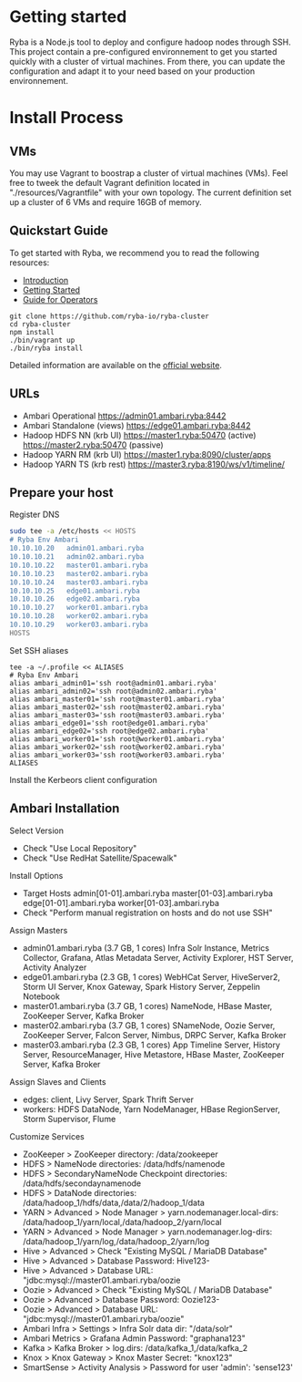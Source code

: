 # Getting started

Ryba is a Node.js tool to deploy and configure hadoop nodes through SSH.
This project contain a pre-configured environnement to get you started quickly
with a cluster of virtual machines. From there, you can update the configuration and adapt it
to your need based on your production environnement.

# Install Process

## VMs

You may use Vagrant to boostrap a cluster of virtual machines (VMs). Feel free to tweek
the default Vagrant definition located in "./resources/Vagrantfile" with your own
topology. The current definition set up a cluster of 6 VMs and require 16GB of memory.

## Quickstart Guide

To get started with Ryba, we recommend you to read the following resources:

* [Introduction](http://ryba.io/documentation/introduction)
* [Getting Started](http://ryba.io/documentation/getting_started)
* [Guide for Operators](http://ryba.io/documentation/operator)

```
git clone https://github.com/ryba-io/ryba-cluster
cd ryba-cluster
npm install
./bin/vagrant up
./bin/ryba install
```

Detailed information are available on the [official website](http://ryba.io).

## URLs

* Ambari Operational
  https://admin01.ambari.ryba:8442
* Ambari Standalone (views)
  https://edge01.ambari.ryba:8442
* Hadoop HDFS NN (krb UI)
  https://master1.ryba:50470 (active)
  https://master2.ryba:50470 (passive)
* Hadoop YARN RM (krb UI)
  https://master1.ryba:8090/cluster/apps
* Hadoop YARN TS (krb rest)
  https://master3.ryba:8190/ws/v1/timeline/

## Prepare your host

Register DNS

```bash
sudo tee -a /etc/hosts << HOSTS
# Ryba Env Ambari
10.10.10.20   admin01.ambari.ryba
10.10.10.21   admin02.ambari.ryba
10.10.10.22   master01.ambari.ryba
10.10.10.23   master02.ambari.ryba
10.10.10.24   master03.ambari.ryba
10.10.10.25   edge01.ambari.ryba
10.10.10.26   edge02.ambari.ryba
10.10.10.27   worker01.ambari.ryba
10.10.10.28   worker02.ambari.ryba
10.10.10.29   worker03.ambari.ryba
HOSTS
```

Set SSH aliases

```
tee -a ~/.profile << ALIASES
# Ryba Env Ambari
alias ambari_admin01='ssh root@admin01.ambari.ryba'
alias ambari_admin02='ssh root@admin02.ambari.ryba'
alias ambari_master01='ssh root@master01.ambari.ryba'
alias ambari_master02='ssh root@master02.ambari.ryba'
alias ambari_master03='ssh root@master03.ambari.ryba'
alias ambari_edge01='ssh root@edge01.ambari.ryba'
alias ambari_edge02='ssh root@edge02.ambari.ryba'
alias ambari_worker01='ssh root@worker01.ambari.ryba'
alias ambari_worker02='ssh root@worker02.ambari.ryba'
alias ambari_worker03='ssh root@worker03.ambari.ryba'
ALIASES
```

Install the Kerbeors client configuration

## Ambari Installation

Select Version

* Check "Use Local Repository"
* Check "Use RedHat Satellite/Spacewalk"

Install Options

* Target Hosts
  admin[01-01].ambari.ryba
  master[01-03].ambari.ryba
  edge[01-01].ambari.ryba
  worker[01-03].ambari.ryba
* Check "Perform manual registration on hosts and do not use SSH"

Assign Masters

* admin01.ambari.ryba (3.7 GB, 1 cores)
  Infra Solr Instance, Metrics Collector, Grafana, Atlas Metadata Server, Activity Explorer, HST Server, Activity Analyzer
* edge01.ambari.ryba (2.3 GB, 1 cores)
  WebHCat Server, HiveServer2, Storm UI Server, Knox Gateway, Spark History Server, Zeppelin Notebook
* master01.ambari.ryba (3.7 GB, 1 cores)
  NameNode, HBase Master, ZooKeeper Server, Kafka Broker
* master02.ambari.ryba (3.7 GB, 1 cores)
  SNameNode, Oozie Server, ZooKeeper Server, Falcon Server, Nimbus, DRPC Server, Kafka Broker
* master03.ambari.ryba (2.3 GB, 1 cores)
  App Timeline Server, History Server, ResourceManager, Hive Metastore, HBase Master, ZooKeeper Server, Kafka Broker

Assign Slaves and Clients

* edges: client, Livy Server, Spark Thrift Server
* workers: HDFS DataNode, Yarn NodeManager, HBase RegionServer, Storm Supervisor, Flume

Customize Services

* ZooKeeper > ZooKeeper directory: /data/zookeeper
* HDFS > NameNode directories: /data/hdfs/namenode
* HDFS > SecondaryNameNode Checkpoint directories: /data/hdfs/secondaynamenode
* HDFS > DataNode directories: /data/hadoop_1/hdfs/data,/data/2/hadoop_1/data
* YARN > Advanced > Node Manager > yarn.nodemanager.local-dirs: /data/hadoop_1/yarn/local,/data/hadoop_2/yarn/local
* YARN > Advanced > Node Manager > yarn.nodemanager.log-dirs: /data/hadoop_1/yarn/log,/data/hadoop_2/yarn/log
* Hive > Advanced > Check "Existing MySQL / MariaDB Database"
* Hive > Advanced > Database Password: Hive123-
* Hive > Advanced > Database URL: "jdbc:mysql://master01.ambari.ryba/oozie
* Oozie > Advanced > Check "Existing MySQL / MariaDB Database"
* Oozie > Advanced > Database Password: Oozie123-
* Oozie > Advanced > Database URL: "jdbc:mysql://master01.ambari.ryba/oozie"
* Ambari Infra > Settings > Infra Solr data dir: "/data/solr"
* Ambari Metrics > Grafana Admin Password: "graphana123"
* Kafka > Kafka Broker > log.dirs: /data/kafka_1,/data/kafka_2
* Knox > Knox Gateway > Knox Master Secret: "knox123"
* SmartSense > Activity Analysis >  Password for user 'admin': 'sense123'
